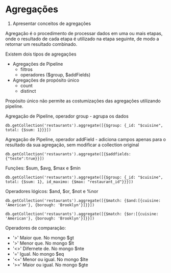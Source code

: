 # Agregações

1. Apresentar conceitos de agregações

Agregação é o procedimento de processar dados em uma ou mais etapas, onde o resultado de cada etapa é utilizado na etapa seguinte, de modo a retornar um resultado combinado.

Existem dois tipos de agregações

- Agregações de Pipeline
  - filtros
  - operadores ($group, $addFields)
- Agregações de propósito único
  - count
  - distinct

Propósito único não permite as costumizações das agregações utilizando pipeline.

Agregação de Pipeline, operador group - agrupa os dados

    db.getCollection('restaurants').aggregate([{$group: {_id: "$cuisine", total: {$sum: 1}}}])

Agregação de Pipeline, operador addField - adiciona campos apenas para o resultado da sua agregação, sem modificar a collection original

    db.getCollection('restaurants').aggregate([{$addfields: {"teste":true}}])

Funções: $sum, $avg, $max e $min

    db.getCollection('restaurants').aggregate([{$group: {_id: "$cuisine", total: {$sum: 1}, id_maximo: {$max: "restaurant_id"}}}])

Operadores lógicos: $and, $or, $not e %nor

    db.getCollection('restaurants').aggregate([{$match: {$and:[{cuisine: 'American'}, {borough: 'Brooklyn'}]}}])

    db.getCollection('restaurants').aggregate([{$match: {$or:[{cuisine: 'American'}, {borough: 'Brooklyn'}]}}])

Operadores de comparação:
- \'>'  Maior que. No mongo $gt
- \'>' Menor que. No mongo $lt
- \'<>' Difernete de. No mongo $nte
- '=' Igual. No mongo $eq
- '<=' Menor ou igual. No mongo $lte
- '>=' Maior ou igual. No mongo $gte